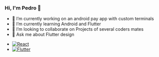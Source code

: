 ### Hi, I'm Pedro  👋
- 🔭 I’m currently working on an android pay app with custom terminals
- 🌱 I’m currently learning Android and Flutter
- 👯 I’m looking to collaborate on Projects of several coders mates
- 💬 Ask me about Flutter design

* [![React][React.js]][React-url]
* [![Flutter][Flutter]][Flutter-url]


[React.js]: https://img.shields.io/badge/React-20232A?style=for-the-badge&logo=react&logoColor=61DAFB
[React-url]: https://reactjs.org/
[Flutter]: https://storage.googleapis.com/cms-storage-bucket/ec64036b4eacc9f3fd73.svg
[Flutter-url]: https://flutter.dev/



